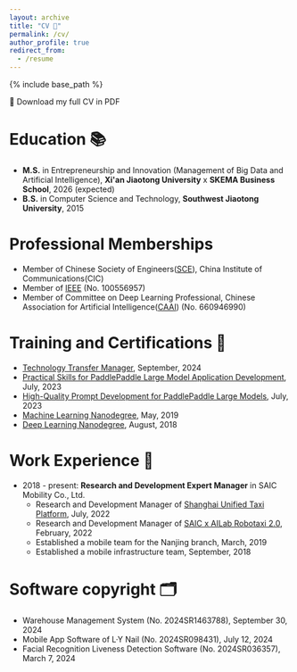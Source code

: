```yaml
---
layout: archive
title: "CV 🤵"
permalink: /cv/
author_profile: true
redirect_from:
  - /resume
---
```


{% include base_path %}

📄 Download my full CV in PDF

Education 📚︎
======
* **M.S.** in Entrepreneurship and Innovation (Management of Big Data and Artificial Intelligence), **Xi'an Jiaotong University** x **SKEMA Business School**, 2026 (expected)
* **B.S.** in Computer Science and Technology, **Southwest Jiaotong University**, 2015

Professional Memberships
======
*  Member of Chinese Society of Engineers([SCE](https://assess-cse.cast.org.cn/front/home)), China Institute of Communications(CIC)
*  Member of [IEEE](https://www.ieee.org/membership/join/index.html?WT.mc_id=hc_join) (No. 100556957)
*  Member of Committee on Deep Learning Professional, Chinese Association for Artificial Intelligence([CAAI](https://caai.kejie.org.cn/member/login.php)) (No. 660946990)

Training and Certifications 🧲
======
* [Technology Transfer Manager](https://www.netcchina.com/archives/27228), September, 2024
* [Practical Skills for PaddlePaddle Large Model Application Development](https://www.paddlepaddle.org.cn/), July, 2023
* [High-Quality Prompt Development for PaddlePaddle Large Models](https://www.paddlepaddle.org.cn/), July, 2023
* [Machine Learning Nanodegree](https://www.udacity.com/), May, 2019
* [Deep Learning Nanodegree](https://www.udacity.com/), August, 2018

Work Experience 🎯
======
* 2018 - present: **Research and Development Expert Manager** in SAIC Mobility Co., Ltd.
  * Research and Development Manager of [Shanghai Unified Taxi Platform](https://www.shcab.cn/index.html), July, 2022
  * Research and Development Manager of [SAIC x AILab Robotaxi 2.0](https://www.saicmobility.com/robotaxi.html), February, 2022
  * Established a mobile team for the Nanjing branch, March, 2019
  * Established a mobile infrastructure team, September, 2018

Software copyright 🗂︎
======
*  Warehouse Management System (No. 2024SR1463788), September 30, 2024
*  Mobile App Software of L·Y Nail (No. 2024SR098431), July 12, 2024
*  Facial Recognition Liveness Detection Software (No. 2024SR036357), March 7, 2024
